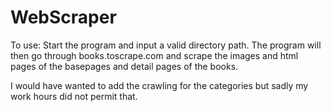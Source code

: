 # WebScraper

To use:
Start the program and input a valid directory path.
The program will then go through books.toscrape.com and scrape the images and html pages of the basepages and detail pages of the books.

I would have wanted to add the crawling for the categories but sadly my work hours did not permit that.
